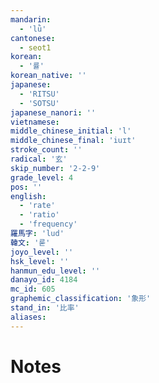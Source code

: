 ```yaml
---
mandarin:
  - 'lǜ'
cantonese:
  - seot1
korean:
  - '률'
korean_native: ''
japanese:
  - 'RITSU'
  - 'SOTSU'
japanese_nanori: ''
vietnamese:
middle_chinese_initial: 'l'
middle_chinese_final: 'iuɪt'
stroke_count: ''
radical: '玄'
skip_number: '2-2-9'
grade_level: 4
pos: ''
english:
  - 'rate'
  - 'ratio'
  - 'frequency'
羅馬字: 'lud'
韓文: '룯'
joyo_level: ''
hsk_level: ''
hanmun_edu_level: ''
danayo_id: 4184
mc_id: 605
graphemic_classification: '象形'
stand_in: '比率'
aliases:
---
```


# Notes
